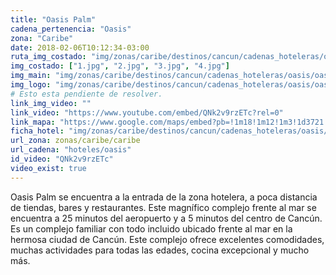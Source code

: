 ```yaml
---
title: "Oasis Palm"
cadena_pertenencia: "Oasis"
zona: "Caribe"
date: 2018-02-06T10:12:34-03:00
ruta_img_costado: "img/zonas/caribe/destinos/cancun/cadenas_hoteleras/oasis/oasis_palm/imagenes_hotel/"
img_costado: ["1.jpg", "2.jpg", "3.jpg", "4.jpg"]
img_main: "img/zonas/caribe/destinos/cancun/cadenas_hoteleras/oasis/oasis_palm/oasis_palm.jpg"
img_logo: "img/zonas/caribe/destinos/cancun/cadenas_hoteleras/oasis/oasis_palm/logo/logo_oasis_palm.jpg"
# Esto esta pendiente de resolver.
link_img_video: ""
link_video: "https://www.youtube.com/embed/QNk2v9rzETc?rel=0"
link_mapa: "https://www.google.com/maps/embed?pb=!1m18!1m12!1m3!1d3721.2200522776093!2d-86.78737338506546!3d21.143639285936292!2m3!1f0!2f0!3f0!3m2!1i1024!2i768!4f13.1!3m3!1m2!1s0x8f4c29268fea4255%3A0xc58fff82924753b1!2sGrand+Oasis+Palm!5e0!3m2!1ses!2scl!4v1517926202539"
ficha_hotel: "img/zonas/caribe/destinos/cancun/cadenas_hoteleras/oasis/oasis_palm/oasis_palm.pdf"
url_zona: zonas/caribe/caribe
url_cadena: "hoteles/oasis"
id_video: "QNk2v9rzETc"
video_exist: true
---
```

Oasis Palm se encuentra a la entrada de la zona hotelera, a poca distancia de tiendas, bares y restaurantes. Este magnífico complejo frente al mar se encuentra a 25 minutos del aeropuerto y a 5 minutos del centro de Cancún. Es un complejo familiar con todo incluido ubicado frente al mar en la hermosa ciudad de Cancún. Este complejo ofrece excelentes comodidades, muchas actividades para todas las edades, cocina excepcional y mucho más. 
